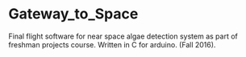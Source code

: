 # Gateway_to_Space
Final flight software for near space algae detection system as part of freshman projects course. Written in C for arduino. (Fall 2016).

